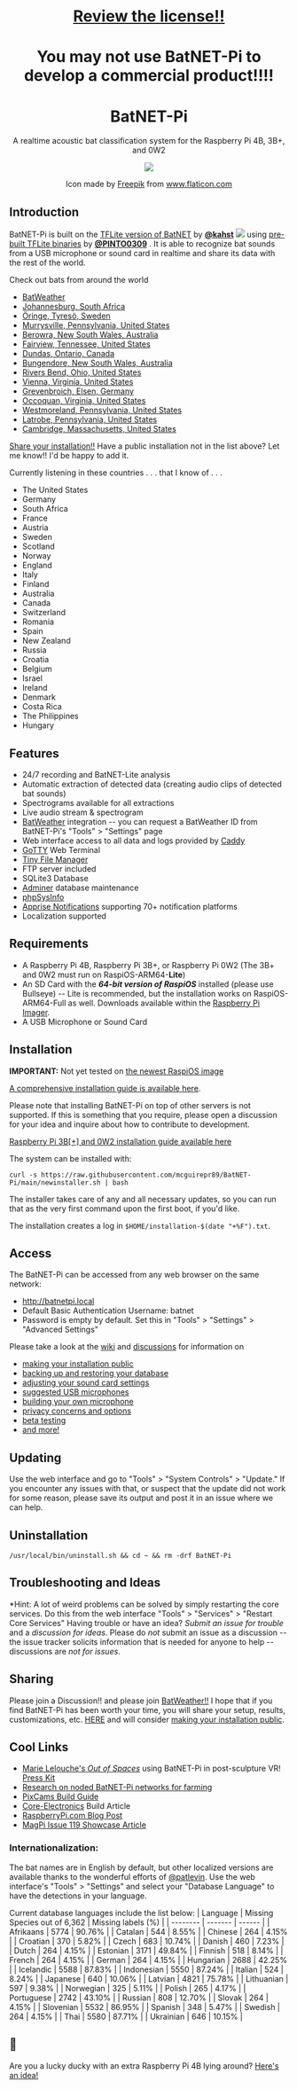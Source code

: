 <h1 align="center"><a href="https://github.com/mcguirepr89/BatNET-Pi/blob/main/LICENSE">Review the license!!</a></h1>
<h1 align="center">You may not use BatNET-Pi to develop a commercial product!!!!</h1>
<h1 align="center">
  BatNET-Pi
</h1>
<p align="center">
A realtime acoustic bat classification system for the Raspberry Pi 4B, 3B+, and 0W2
</p>
<p align="center">
  <img src="https://user-images.githubusercontent.com/60325264/140656397-bf76bad4-f110-467c-897d-992ff0f96476.png" />
</p>
<p align="center">
Icon made by <a href="https://www.freepik.com" title="Freepik">Freepik</a> from <a href="https://www.flaticon.com/" title="Flaticon">www.flaticon.com</a>
</p>

## Introduction
BatNET-Pi is built on the [TFLite version of BatNET](https://github.com/kahst/BatNET-Lite) by [**@kahst**](https://github.com/kahst) <a href="https://creativecommons.org/licenses/by-nc-sa/4.0/"><img src="https://img.shields.io/badge/License-CC%20BY--NC--SA%204.0-lightgrey.svg"></a> using [pre-built TFLite binaries](https://github.com/PINTO0309/TensorflowLite-bin) by [**@PINTO0309**](https://github.com/PINTO0309) . It is able to recognize bat sounds from a USB microphone or sound card in realtime and share its data with the rest of the world.

Check out bats from around the world
- [BatWeather](https://app.batweather.com)<br>
- [Johannesburg, South Africa](https://joburg.batnetpi.com)<br>
- [Öringe, Tyresö, Sweden](https://tyreso.batnetpi.com)<br>
- [Murrysville, Pennsylvania, United States](https://murrysvillepa.batnetpi.com)
- [Berowra, New South Wales, Australia](https://berowra.batnetpi.com)
- [Fairview, Tennessee, United States](https://fairviewtennessee.batnetpi.com)
- [Dundas, Ontario, Canada](https://dundasontario.batnetpi.com)
- [Bungendore, New South Wales, Australia](https://bungendorensw.batnetpi.com)
- [Rivers Bend, Ohio, United States](https://riversbendoh.batnetpi.com)
- [Vienna, Virginia, United States](https://viennava.batnetpi.com)
- [Grevenbroich, Elsen, Germany](https://grevenbroich-elsen.batnetpi.com)
- [Occoquan, Virginia, United States](https://occoquanva.batnetpi.com)
- [Westmoreland, Pennsylvania, United States](https://westmorelandbnc.batnetpi.com)
- [Latrobe, Pennsylvania, United States](https://stvincentcollege.batnetpi.com)
- [Cambridge, Massachusetts, United States](https://cambridgema.batnetpi.com)

[Share your installation!!](https://github.com/mcguirepr89/BatNET-Pi/wiki/Sharing-Your-BatNET-Pi)
Have a public installation not in the list above? Let me know!! I'd be happy to add it.

Currently listening in these countries . . . that I know of . . .
- The United States
- Germany
- South Africa
- France
- Austria
- Sweden
- Scotland
- Norway
- England
- Italy
- Finland
- Australia
- Canada
- Switzerland
- Romania
- Spain
- New Zealand
- Russia
- Croatia
- Belgium
- Israel
- Ireland
- Denmark
- Costa Rica
- The Philippines
- Hungary

## Features
* 24/7 recording and BatNET-Lite analysis
* Automatic extraction of detected data (creating audio clips of detected bat sounds)
* Spectrograms available for all extractions
* Live audio stream & spectrogram
* [BatWeather](https://app.batweather.com) integration -- you can request a BatWeather ID from BatNET-Pi's "Tools" > "Settings" page
* Web interface access to all data and logs provided by [Caddy](https://caddyserver.com)
* [GoTTY](https://github.com/yudai/gotty) Web Terminal
* [Tiny File Manager](https://tinyfilemanager.github.io/)
* FTP server included
* SQLite3 Database
* [Adminer](https://www.adminer.org/) database maintenance
* [phpSysInfo](https://github.com/phpsysinfo/phpsysinfo)
* [Apprise Notifications](https://github.com/caronc/apprise) supporting 70+ notification platforms
* Localization supported

## Requirements
* A Raspberry Pi 4B, Raspberry Pi 3B+, or Raspberry Pi 0W2 (The 3B+ and 0W2 must run on RaspiOS-ARM64-**Lite**)
* An SD Card with the **_64-bit version of RaspiOS_** installed (please use Bullseye) -- Lite is recommended, but the installation works on RaspiOS-ARM64-Full as well. Downloads available within the [Raspberry Pi Imager](https://www.raspberrypi.com/software/).
* A USB Microphone or Sound Card

## Installation
**IMPORTANT:** Not yet tested on [the newest RaspiOS image](https://downloads.raspberrypi.org/raspios_lite_arm64/images/raspios_lite_arm64-2022-09-07/) 

[A comprehensive installation guide is available here](https://github.com/mcguirepr89/BatNET-Pi/wiki/Installation-Guide).

Please note that installing BatNET-Pi on top of other servers is not supported. If this is something that you require, please open a discussion for your idea and inquire about how to contribute to development.

[Raspberry Pi 3B[+] and 0W2 installation guide available here](https://github.com/mcguirepr89/BatNET-Pi/wiki/RPi0W2-Installation-Guide)

The system can be installed with:
```
curl -s https://raw.githubusercontent.com/mcguirepr89/BatNET-Pi/main/newinstaller.sh | bash
```
The installer takes care of any and all necessary updates, so you can run that as the very first command upon the first boot, if you'd like.

The installation creates a log in `$HOME/installation-$(date "+%F").txt`.
## Access
The BatNET-Pi can be accessed from any web browser on the same network:
- http://batnetpi.local
- Default Basic Authentication Username: batnet
- Password is empty by default. Set this in "Tools" > "Settings" > "Advanced Settings"

Please take a look at the [wiki](https://github.com/mcguirepr89/BatNET-Pi/wiki) and [discussions](https://github.com/mcguirepr89/BatNET-Pi/discussions) for information on
- [making your installation public](https://github.com/mcguirepr89/BatNET-Pi/wiki/Sharing-Your-BatNET-Pi)
- [backing up and restoring your database](https://github.com/mcguirepr89/BatNET-Pi/wiki/Backup-and-Restore-the-Database)
- [adjusting your sound card settings](https://github.com/mcguirepr89/BatNET-Pi/wiki/Adjusting-your-sound-card)
- [suggested USB microphones](https://github.com/mcguirepr89/BatNET-Pi/discussions/39)
- [building your own microphone](https://github.com/DD4WH/SASS/wiki/Stereo--(Mono)-recording-low-noise-low-cost-system)
- [privacy concerns and options](https://github.com/mcguirepr89/BatNET-Pi/discussions/166)
- [beta testing](https://github.com/mcguirepr89/BatNET-Pi/discussions/11)
- [and more!](https://github.com/mcguirepr89/BatNET-Pi/discussions)


## Updating 

Use the web interface and go to "Tools" > "System Controls" > "Update." If you encounter any issues with that, or suspect that the update did not work for some reason, please save its output and post it in an issue where we can help.

## Uninstallation
```
/usr/local/bin/uninstall.sh && cd ~ && rm -drf BatNET-Pi
```

## Troubleshooting and Ideas
*Hint: A lot of weird problems can be solved by simply restarting the core services. Do this from the web interface "Tools" > "Services" > "Restart Core Services"
Having trouble or have an idea? *Submit an issue for trouble* and a *discussion for ideas*. Please do *not* submit an issue as a discussion -- the issue tracker solicits information that is needed for anyone to help -- discussions are *not for issues*.

## Sharing
Please join a Discussion!! and please join [BatWeather!!](https://app.batweather.com)
I hope that if you find BatNET-Pi has been worth your time, you will share your setup, results, customizations, etc. [HERE](https://github.com/mcguirepr89/BatNET-Pi/discussions/69) and will consider [making your installation public](https://github.com/mcguirepr89/BatNET-Pi/wiki/Sharing-Your-BatNET-Pi).

## Cool Links

- [Marie Lelouche's <i>Out of Spaces</i>](https://www.lestanneries.fr/exposition/marie-lelouche-out-of-spaces/) using BatNET-Pi in post-sculpture VR! [Press Kit](https://github.com/mcguirepr89/BatNET-Pi-assets/blob/main/dp_out_of_spaces_marie_lelouche_digital_05_01_22.pdf)
- [Research on noded BatNET-Pi networks for farming](https://github.com/mcguirepr89/BatNET-Pi-assets/blob/main/G23_Report_ModelBasedSysEngineering_FarmMarkBatDetector_V1__Copy_.pdf)
- [PixCams Build Guide](https://pixcams.com/building-a-batnet-pi-real-time-acoustic-bat-id-station/)
- <ins>[Core-Electronics](https://core-electronics.com.au/projects/bat-calls-raspberry-pi)</ins> Build Article
- [RaspberryPi.com Blog Post](https://www.raspberrypi.com/news/classify-bats-acoustically-with-batnet-pi/)
- [MagPi Issue 119 Showcase Article](https://magpi.raspberrypi.com/issues/119/pdf)


### Internationalization:
The bat names are in English by default, but other localized versions are available thanks to the wonderful efforts of [@patlevin](https://github.com/patlevin). Use the web interface's "Tools" > "Settings" and select your "Database Language" to have the detections in your language.

Current database languages include the list below:
| Language | Missing Species out of 6,362 | Missing labels (%) |
| -------- | ------- | ------ |
| Afrikaans | 5774 | 90.76% |
| Catalan | 544 | 8.55% |
| Chinese | 264 | 4.15% |
| Croatian | 370 | 5.82% |
| Czech | 683 | 10.74% |
| Danish | 460 | 7.23% |
| Dutch | 264 | 4.15% |
| Estonian | 3171 | 49.84% |
| Finnish | 518 | 8.14% |
| French | 264 | 4.15% |
| German | 264 | 4.15% |
| Hungarian | 2688 | 42.25% |
| Icelandic | 5588 | 87.83% |
| Indonesian | 5550 | 87.24% |
| Italian | 524 | 8.24% |
| Japanese | 640 | 10.06% |
| Latvian | 4821 | 75.78% |
| Lithuanian | 597 | 9.38% |
| Norwegian | 325 | 5.11% |
| Polish | 265 | 4.17% |
| Portuguese | 2742 | 43.10% |
| Russian | 808 | 12.70% |
| Slovak | 264 | 4.15% |
| Slovenian | 5532 | 86.95% |
| Spanish | 348 | 5.47% |
| Swedish | 264 | 4.15% |
| Thai | 5580 | 87.71% |
| Ukrainian | 646 | 10.15% |

## :thinking:
Are you a lucky ducky with an extra Raspberry Pi 4B lying around? [Here's an idea!](https://foldingathome.org/alternative-downloads)
